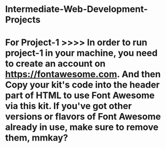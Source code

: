 # Intermediate-Web-Development-Projects

# For Project-1  >>>> In order to run project-1 in your machine, you need to create an account on https://fontawesome.com. And then Copy your kit's code into the header part of HTML to use Font Awesome via this kit. If you've got other versions or flavors of Font Awesome already in use, make sure to remove them, mmkay?
